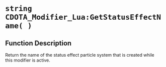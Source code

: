 # `string CDOTA_Modifier_Lua:GetStatusEffectName( )`
## Function Description
Return the name of the status effect particle system that is created while this modifier is active.
